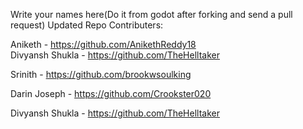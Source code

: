 Write your names here(Do it from godot after forking and send a pull request)
Updated Repo
Contributers:
	
Aniketh - https://github.com/AnikethReddy18  
Divyansh Shukla - https://github.com/TheHelltaker

Srinith - https://github.com/brookwsoulking

Darin Joseph - https://github.com/Crookster020

Divyansh Shukla - https://github.com/TheHelltaker
